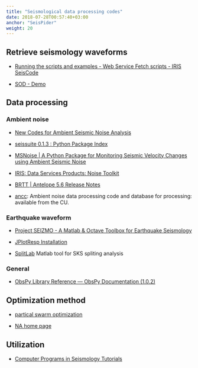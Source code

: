 ```yaml
---
title: "Seismological data processing codes"
date: 2018-07-28T00:57:40+03:00
anchor: "SeisPider"
weight: 20
---
```


## Retrieve seismology waveforms

- [Running the scripts and examples - Web Service Fetch scripts - IRIS SeisCode](https://seiscode.iris.washington.edu/projects/ws-fetch-scripts/wiki/Running_the_scripts_and_examples)

- [SOD - Demo](http://www.seis.sc.edu/sod/documentation/demo.html)

## Data processing

### Ambient noise

- [New Codes for Ambient Seismic Noise Analysis](https://www.researchgate.net/publication/252688054_New_Codes_for_Ambient_Seismic_Noise_Analysis)

- [seissuite 0.1.3 : Python Package Index](https://pypi.python.org/pypi/seissuite)

- [MSNoise | A Python Package for Monitoring Seismic Velocity Changes using Ambient Seismic Noise](http://www.msnoise.org/)

- [IRIS: Data Services Products: Noise Toolkit](https://ds.iris.edu/ds/products/noise-toolkit/)

- [BRTT | Antelope 5.6 Release Notes](http://www.brtt.com/release/5.6/release_notes.html)

- [ancc](http://ciei.colorado.edu/Products/): Ambient noise data processing code and database for processing: available from the CU.

### Earthquake waveform

- [Project SEIZMO - A Matlab & Octave Toolbox for Earthquake Seismology](http://epsc.wustl.edu/~ggeuler/codes/m/seizmo/)

- [JPlotResp Installation](http://love.isti.com/JPlotResp/)

- [SplitLab](http://splitting.gm.univ-montp2.fr/) Matlab tool for SKS spliting analysis

### General

- [ObsPy Library Reference — ObsPy Documentation (1.0.2)](https://docs.obspy.org/packages/index.html)

## Optimization method

- [partical swarm optimization](http://clerc.maurice.free.fr/pso/)

- [NA home page](http://rses.anu.edu.au/~malcolm/na/na.html)


## Utilization

- [Computer Programs in Seismology Tutorials](http://www.eas.slu.edu/eqc/eqc_cps/TUTORIAL/)
